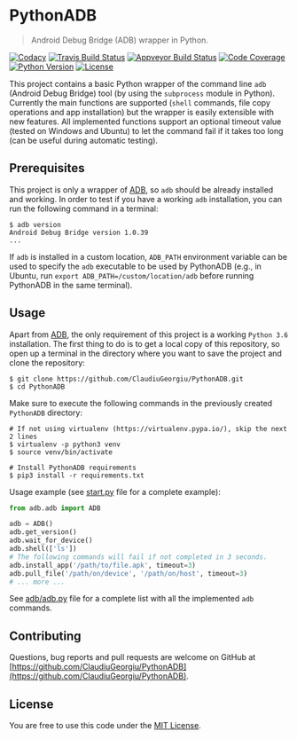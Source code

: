 # PythonADB

> Android Debug Bridge (ADB) wrapper in Python.

[![Codacy](https://api.codacy.com/project/badge/Grade/18fa128fe8414a79a32c126f036dd6ac)](https://www.codacy.com/app/ClaudiuGeorgiu/PythonADB)
[![Travis Build Status](https://travis-ci.com/ClaudiuGeorgiu/PythonADB.svg)](https://travis-ci.com/ClaudiuGeorgiu/PythonADB)
[![Appveyor Build Status](https://ci.appveyor.com/api/projects/status/so1a8q0bxouym4vr?svg=true
)](https://ci.appveyor.com/project/ClaudiuGeorgiu/pythonadb)
[![Code Coverage](https://codecov.io/gh/ClaudiuGeorgiu/PythonADB/badge.svg)](https://codecov.io/gh/ClaudiuGeorgiu/PythonADB)
[![Python Version](http://img.shields.io/badge/Python-3.6-green.svg)](https://www.python.org/downloads/release/python-368/)
[![License](https://img.shields.io/badge/license-MIT-blue.svg)](https://github.com/ClaudiuGeorgiu/PythonADB/blob/master/LICENSE)

This project contains a basic Python wrapper of the command line `adb` (Android Debug Bridge) tool (by using the `subprocess` module in Python). Currently the main functions are supported (`shell` commands, file copy operations and app installation) but the wrapper is easily extensible with new features. All implemented functions support an optional timeout value (tested on Windows and Ubuntu) to let the command fail if it takes too long (can be useful during automatic testing).



## Prerequisites

This project is only a wrapper of [ADB](https://developer.android.com/studio/command-line/adb), so `adb` should be already installed and working. In order to test if you have a working `adb` installation, you can run the following command in a terminal:

```Shell
$ adb version
Android Debug Bridge version 1.0.39
...
```

If `adb` is installed in a custom location, `ADB_PATH` environment variable can be used to specify the `adb` executable to be used by PythonADB (e.g., in Ubuntu, run `export ADB_PATH=/custom/location/adb` before running PythonADB in the same terminal).



## Usage

Apart from [ADB](https://developer.android.com/studio/command-line/adb), the only requirement of this project is a working `Python 3.6` installation. The first thing to do is to get a local copy of this repository, so open up a terminal in the directory where you want to save the project and clone the repository:

```Shell
$ git clone https://github.com/ClaudiuGeorgiu/PythonADB.git
$ cd PythonADB
```

Make sure to execute the following commands in the previously created `PythonADB` directory:

```Shell
# If not using virtualenv (https://virtualenv.pypa.io/), skip the next 2 lines
$ virtualenv -p python3 venv
$ source venv/bin/activate

# Install PythonADB requirements
$ pip3 install -r requirements.txt
```

Usage example (see [start.py](./start.py) file for a complete example):

```Python
from adb.adb import ADB

adb = ADB()
adb.get_version()
adb.wait_for_device()
adb.shell(['ls'])
# The following commands will fail if not completed in 3 seconds.
adb.install_app('/path/to/file.apk', timeout=3)
adb.pull_file('/path/on/device', '/path/on/host', timeout=3)
# ... more ...
```

See [adb/adb.py](./adb/adb.py) file for a complete list with all the implemented `adb` commands.



## Contributing

Questions, bug reports and pull requests are welcome on GitHub at [https://github.com/ClaudiuGeorgiu/PythonADB](https://github.com/ClaudiuGeorgiu/PythonADB).



## License

You are free to use this code under the [MIT License](./LICENSE).
